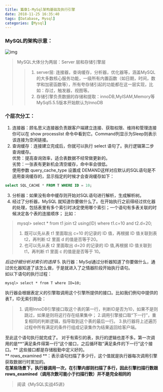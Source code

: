 ```yaml
---
title: 篇章1-MySql架构基础及执行引擎
date: 2018-11-25 16:35:40
tags: [Database, Mysql]
categories: [Mysql]
---
```


### MySQL的架构示意：

![img](https://cdn.jsdelivr.net/gh/wenPKtalk/pictures@master/blog/20220412/16_39/0d2070e8f84c4801adbfa03bda1f98d9.png)

> MySQL大体分为两层：Server 层和存储引擎层
> > 1. server层: 连接器，查询缓存，分析器，优化器等，涵盖MySQL的大多数核心服务功能，一级所有内置函数（如日期，时间，数学和加密函数等），所有夸存储引起的功能都在这一层实现，比如：存过，触发器，视图等。
> > 2. 存储引擎负责数据的存储和提取：innoDB,MyISAM,Memory等 MySql5.5.5版本开始默认为InnoDB

### 个层次分工：

1. 连接器：顾名思义连接器负责跟客户端建立连接、获取权限、维持和管理连接
你可以在 show processlist 命令中看到它。Command列显示为Sleep则表示该连接为空闲链接。  
2. 查询缓存：连接建立完成后，你就可以执行 select 语句了。执行逻辑第二步查询缓存。  
优势：提高查询效率，适合表数据不经常做更新的。  
劣势：一张表有更新机会清空缓存，命中率会很低。  
使用参数 query_cache_type 设置成 DEMAND这样对应默认的SQL语句是不适用查询缓存的，显示指定的时候才会查询缓存如下：
```sql
select SQL_CACHE * FROM T WHERE ID = 10;
```
3. 分析器：如果没有命中缓存则开始对SQL语句进行解析，生成解析树。
4. 经过了分析器，MySQL 就知道你要做什么了。在开始执行之前得经过优化器的处理，包括表里有多个索引时决定使用哪个索引；一个语句有多表关联的时候决定各个表的连接顺序；
比如：
> mysql> select * from t1 join t2 using(ID)  where t1.c=10 and t2.d=20;  
> 1. 既可以先从表 t1 里面取出 c=10 的记录的 ID 值，再根据 ID 值关联到表 t2，再判断 t2 里面 d 的值是否等于20。
> 2. 也可以先从表 t2 里面取出 d=20 的记录的 ID 值,再根据 ID 值关联到 t1，再判断 t1 里面 c 的值是是否等于 10。

*后边仔细分析对索引的选择*
5. 执行器：MySql通过分析器知道了你要做什么，通过优化器知道了该怎么做，于是就进入了之情器阶段开始执行语句。  
如以下语句的执行过程：
```
mysql> select * from T where ID=10;

```
执行器会根据表定义的引擎取调用这个引擎所提供的接口。比如我们例句中提供的表T，ID无索引则会：  
> 1. 调用InnoDB引擎接口取这个表的第一行，判断ID是否为10，如果不是则跳过，如果是则将这行存在结果集中；
> 2.调用引擎接口取“下一行”，重复相同的判断逻辑，指导取到这个表的最后一行。
> 3.执行器将上述遍历过程中所有满足的条件行组成记录集作为结果返回给客户端。

至此这个语句执行就完成了。
对于有索引的表，执行的逻辑也差不多。第一次调用的是**“满足条件得第一行“这个接口，之后循环取“满足条件的下一行”这个接口。** 这些接口都是存储殷勤中定义好的。  
** rows_examined **：表示语句扫描了多少行，这个值就是执行器每次调用引擎获取数据行时累加的。  
**在某些场景下，执行器调用一次，在引擎内部则扫描了多行，因此引擎扫描行数跟rows_examined（调用次数可能小于扫描行数）并不是完全相同的**

>阅读《MySQL实战45讲》
